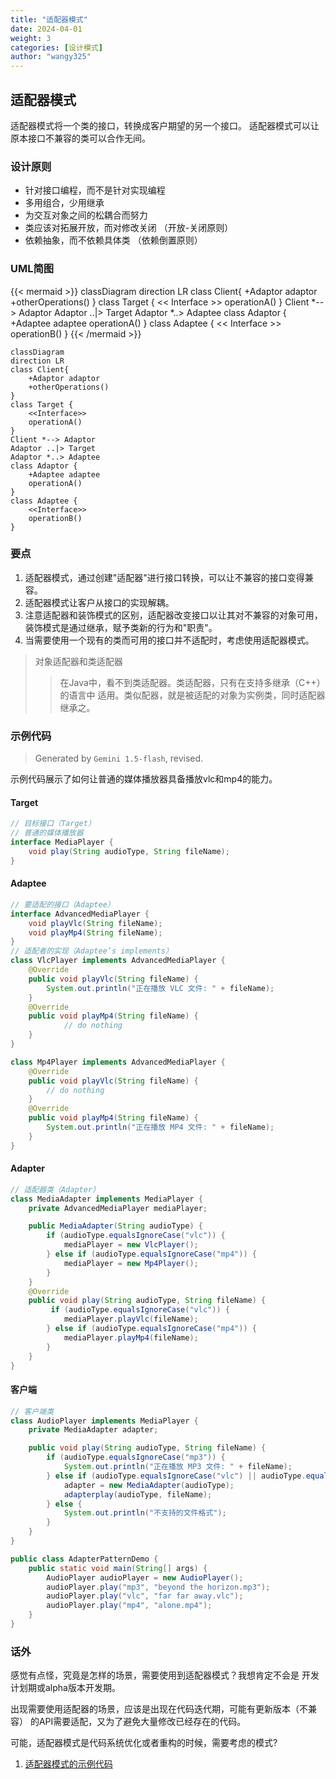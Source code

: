 ```yaml
---
title: "适配器模式"
date: 2024-04-01
weight: 3
categories: [设计模式]
author: "wangy325"
---
```


## 适配器模式

适配器模式将一个类的接口，转换成客户期望的另一个接口。
适配器模式可以让原本接口不兼容的类可以合作无间。

<!--more-->

### 设计原则

- 针对接口编程，而不是针对实现编程
- 多用组合，少用继承
- 为交互对象之间的松耦合而努力
- 类应该对拓展开放，而对修改关闭 （开放-关闭原则）
- 依赖抽象，而不依赖具体类 （依赖倒置原则）

### UML简图

{{< mermaid >}}
classDiagram
direction LR
class Client{
    +Adaptor adaptor
    +otherOperations()
}
class Target {
    << Interface >>
    operationA()
}
Client *--> Adaptor
Adaptor ..|> Target
Adaptor *..> Adaptee
class Adaptor {
    +Adaptee adaptee
    operationA()
}
class Adaptee {
    << Interface >>
    operationB()
}
{{< /mermaid >}}

```mermaid
classDiagram
direction LR
class Client{
    +Adaptor adaptor
    +otherOperations()
}
class Target {
    <<Interface>>
    operationA()
}
Client *--> Adaptor
Adaptor ..|> Target
Adaptor *..> Adaptee
class Adaptor {
    +Adaptee adaptee
    operationA()
}
class Adaptee {
    <<Interface>>
    operationB()
}
```

### 要点

1. 适配器模式，通过创建"适配器"进行接口转换，可以让不兼容的接口变得兼容。
2. 适配器模式让客户从接口的实现解耦。
3. 注意适配器和装饰模式的区别，适配器改变接口以让其对不兼容的对象可用，
装饰模式是通过继承，赋予类新的行为和"职责"。
4. 当需要使用一个现有的类而可用的接口并不适配时，考虑使用适配器模式。

> 对象适配器和类适配器
> > 在Java中，看不到类适配器。类适配器，只有在支持多继承（C++）的语言中
> 适用。类似配器，就是被适配的对象为实例类，同时适配器继承之。


### 示例代码

> Generated by `Gemini 1.5-flash`, revised.

示例代码展示了如何让普通的媒体播放器具备播放vlc和mp4的能力。

#### Target

```java
// 目标接口（Target） 
// 普通的媒体播放器
interface MediaPlayer {
    void play(String audioType, String fileName);
}
```

#### Adaptee

```java
// 要适配的接口（Adaptee）
interface AdvancedMediaPlayer {
    void playVlc(String fileName);
    void playMp4(String fileName);
}
// 适配者的实现（Adaptee‘s implements）
class VlcPlayer implements AdvancedMediaPlayer {
    @Override
    public void playVlc(String fileName) {
        System.out.println("正在播放 VLC 文件: " + fileName);
    }
    @Override
    public void playMp4(String fileName) {
            // do nothing
    }
}

class Mp4Player implements AdvancedMediaPlayer {
    @Override
    public void playVlc(String fileName) {
        // do nothing
    }
    @Override
    public void playMp4(String fileName) {
        System.out.println("正在播放 MP4 文件: " + fileName);
    }
}
```

#### Adapter

```java
// 适配器类（Adapter）
class MediaAdapter implements MediaPlayer {
    private AdvancedMediaPlayer mediaPlayer;

    public MediaAdapter(String audioType) {
        if (audioType.equalsIgnoreCase("vlc")) {
            mediaPlayer = new VlcPlayer();
        } else if (audioType.equalsIgnoreCase("mp4")) {
            mediaPlayer = new Mp4Player();
        }
    }
    @Override
    public void play(String audioType, String fileName) {
         if (audioType.equalsIgnoreCase("vlc")) {
            mediaPlayer.playVlc(fileName);
        } else if (audioType.equalsIgnoreCase("mp4")) {
            mediaPlayer.playMp4(fileName);
        }
    }
}
```

#### 客户端

```java
// 客户端类
class AudioPlayer implements MediaPlayer {
    private MediaAdapter adapter;

    public void play(String audioType, String fileName) {
        if (audioType.equalsIgnoreCase("mp3")) {
            System.out.println("正在播放 MP3 文件: " + fileName);
        } else if (audioType.equalsIgnoreCase("vlc") || audioType.equalsIgnoreCase("mp4")) {
            adapter = new MediaAdapter(audioType);
            adapterplay(audioType, fileName);
        } else {
            System.out.println("不支持的文件格式");
        }
    }
}

public class AdapterPatternDemo {
    public static void main(String[] args) {
        AudioPlayer audioPlayer = new AudioPlayer();
        audioPlayer.play("mp3", "beyond the horizon.mp3");
        audioPlayer.play("vlc", "far far away.vlc");
        audioPlayer.play("mp4", "alone.mp4");
    }
}
```

### 话外

感觉有点怪，究竟是怎样的场景，需要使用到适配器模式？我想肯定不会是
开发计划期或alpha版本开发期。

出现需要使用适配器的场景，应该是出现在代码迭代期，可能有更新版本（不兼容）
的API需要适配，又为了避免大量修改已经存在的代码。

可能，适配器模式是代码系统优化或者重构的时候，需要考虑的模式?

1. [适配器模式的示例代码](https://github.com/wangy325/java-review/blob/99051e3740eeb8c096e76ac08233c8b01c428c18/src/main/java/com/wangy/designpattern/structure/adaptor)
